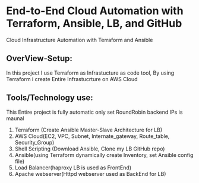 # End-to-End Cloud Automation with Terraform, Ansible, LB, and GitHub
Cloud Infrastructure Automation with Terraform and Ansible

## OverView-Setup: 
In this project I use Terraform as Infrastucture as code tool, By using Terraform i create Entire Infrastucrture on AWS Cloud 

## Tools/Technology use:
  This Entire project is fully automatic only set RoundRobin backend IPs is maunal
1. Terraform (Create Ansible Master-Slave Architecture for LB)
2. AWS Cloud(EC2, VPC, Subnet, Internate_gateway, Route_table, Security_Group)
3. Shell Scripting (Download Ansible, Clone my LB GitHub repo)
4. Ansible(using Terraform dynamically create Inventory, set Ansible config file)
5. Load Balancer(haproxy LB is used as FrontEnd)
6. Apache webserver(Httpd webserver used as BackEnd for LB)
